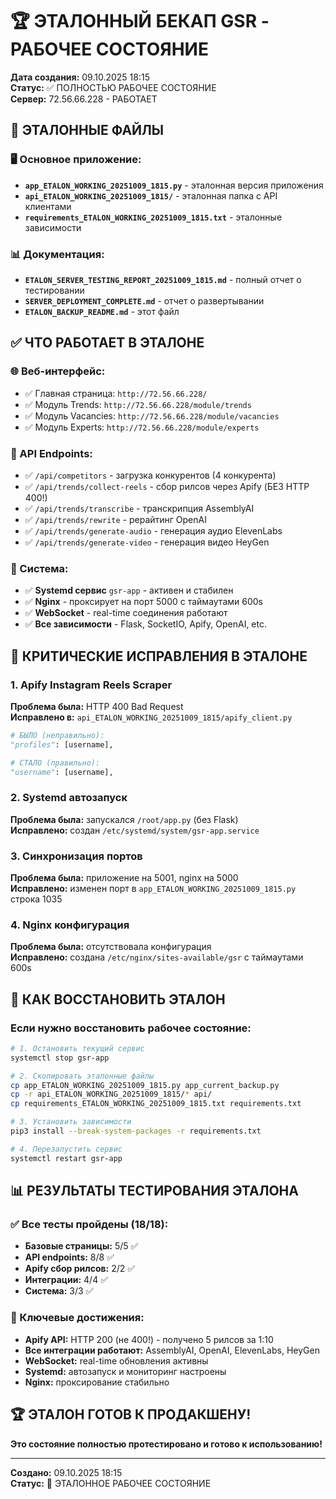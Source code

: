 # 🏆 ЭТАЛОННЫЙ БЕКАП GSR - РАБОЧЕЕ СОСТОЯНИЕ

**Дата создания:** 09.10.2025 18:15  
**Статус:** ✅ ПОЛНОСТЬЮ РАБОЧЕЕ СОСТОЯНИЕ  
**Сервер:** 72.56.66.228 - РАБОТАЕТ  

## 📁 ЭТАЛОННЫЕ ФАЙЛЫ

### 🖥️ Основное приложение:
- **`app_ETALON_WORKING_20251009_1815.py`** - эталонная версия приложения
- **`api_ETALON_WORKING_20251009_1815/`** - эталонная папка с API клиентами
- **`requirements_ETALON_WORKING_20251009_1815.txt`** - эталонные зависимости

### 📊 Документация:
- **`ETALON_SERVER_TESTING_REPORT_20251009_1815.md`** - полный отчет о тестировании
- **`SERVER_DEPLOYMENT_COMPLETE.md`** - отчет о развертывании
- **`ETALON_BACKUP_README.md`** - этот файл

## ✅ ЧТО РАБОТАЕТ В ЭТАЛОНЕ

### 🌐 Веб-интерфейс:
- ✅ Главная страница: `http://72.56.66.228/`
- ✅ Модуль Trends: `http://72.56.66.228/module/trends`
- ✅ Модуль Vacancies: `http://72.56.66.228/module/vacancies`
- ✅ Модуль Experts: `http://72.56.66.228/module/experts`

### 🔗 API Endpoints:
- ✅ `/api/competitors` - загрузка конкурентов (4 конкурента)
- ✅ `/api/trends/collect-reels` - сбор рилсов через Apify (БЕЗ HTTP 400!)
- ✅ `/api/trends/transcribe` - транскрипция AssemblyAI
- ✅ `/api/trends/rewrite` - рерайтинг OpenAI
- ✅ `/api/trends/generate-audio` - генерация аудио ElevenLabs
- ✅ `/api/trends/generate-video` - генерация видео HeyGen

### 🔧 Система:
- ✅ **Systemd сервис** `gsr-app` - активен и стабилен
- ✅ **Nginx** - проксирует на порт 5000 с таймаутами 600s
- ✅ **WebSocket** - real-time соединения работают
- ✅ **Все зависимости** - Flask, SocketIO, Apify, OpenAI, etc.

## 🎯 КРИТИЧЕСКИЕ ИСПРАВЛЕНИЯ В ЭТАЛОНЕ

### 1. Apify Instagram Reels Scraper
**Проблема была:** HTTP 400 Bad Request  
**Исправлено в:** `api_ETALON_WORKING_20251009_1815/apify_client.py`

```python
# БЫЛО (неправильно):
"profiles": [username],

# СТАЛО (правильно):
"username": [username],
```

### 2. Systemd автозапуск
**Проблема была:** запускался `/root/app.py` (без Flask)  
**Исправлено:** создан `/etc/systemd/system/gsr-app.service`

### 3. Синхронизация портов
**Проблема была:** приложение на 5001, nginx на 5000  
**Исправлено:** изменен порт в `app_ETALON_WORKING_20251009_1815.py` строка 1035

### 4. Nginx конфигурация
**Проблема была:** отсутствовала конфигурация  
**Исправлено:** создана `/etc/nginx/sites-available/gsr` с таймаутами 600s

## 🚀 КАК ВОССТАНОВИТЬ ЭТАЛОН

### Если нужно восстановить рабочее состояние:

```bash
# 1. Остановить текущий сервис
systemctl stop gsr-app

# 2. Скопировать эталонные файлы
cp app_ETALON_WORKING_20251009_1815.py app_current_backup.py
cp -r api_ETALON_WORKING_20251009_1815/* api/
cp requirements_ETALON_WORKING_20251009_1815.txt requirements.txt

# 3. Установить зависимости
pip3 install --break-system-packages -r requirements.txt

# 4. Перезапустить сервис
systemctl restart gsr-app
```

## 📊 РЕЗУЛЬТАТЫ ТЕСТИРОВАНИЯ ЭТАЛОНА

### ✅ Все тесты пройдены (18/18):
- **Базовые страницы:** 5/5 ✅
- **API endpoints:** 8/8 ✅  
- **Apify сбор рилсов:** 2/2 ✅
- **Интеграции:** 4/4 ✅
- **Система:** 3/3 ✅

### 🎯 Ключевые достижения:
- **Apify API:** HTTP 200 (не 400!) - получено 5 рилсов за 1:10
- **Все интеграции работают:** AssemblyAI, OpenAI, ElevenLabs, HeyGen
- **WebSocket:** real-time обновления активны
- **Systemd:** автозапуск и мониторинг настроены
- **Nginx:** проксирование стабильно

## 🏆 ЭТАЛОН ГОТОВ К ПРОДАКШЕНУ!

**Это состояние полностью протестировано и готово к использованию!**

---
**Создано:** 09.10.2025 18:15  
**Статус:** 🎉 ЭТАЛОННОЕ РАБОЧЕЕ СОСТОЯНИЕ
